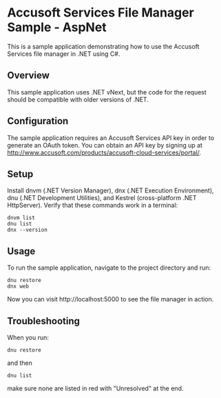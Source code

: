 # Accusoft Services File Manager Sample - AspNet

This is a sample application demonstrating how to use the Accusoft Services file manager in .NET using C#.

## Overview

This sample application uses .NET vNext, but the code for the request should be compatible with older versions of .NET.

## Configuration

The sample application requires an Accusoft Services API key in order to generate an OAuth token.
You can obtain an API key by signing up at http://www.accusoft.com/products/accusoft-cloud-services/portal/.

## Setup

Install dnvm (.NET Version Manager), dnx (.NET Execution Environment), dnu (.NET Development Utilities), and Kestrel (cross-platform .NET HttpServer).
Verify that these commands work in a terminal:
```
dnvm list
dnu list
dnx --version
```

## Usage

To run the sample application, navigate to the project directory and run:

```
dnu restore
dnx web
```

Now you can visit http://localhost:5000 to see the file manager in action.

## Troubleshooting

When you run:
```
dnu restore
```
and then
```
dnu list
```
make sure none are listed in red with "Unresolved" at the end.
